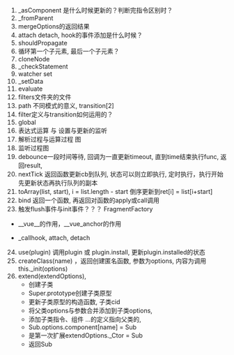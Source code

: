 1. _asComponent 是什么时候更新的？判断完指令区别时？
2. _fromParent
3. mergeOptions的返回结果
4. attach detach, hook的事件添加是什么时候？
5. shouldPropagate
6. 循环第一个子元素, 最后一个子元素？
7. cloneNode
8. \_checkStatement
9. watcher set
10. \_setData
11. evaluate
12. filters文件夹的文件
13. path 不同模式的意义, transition[2]
14. filter定义与transition如何运用的？
15. global
16. 表达式运算 与 设置与更新的监听
17. 解析过程与运算过程 图
18. 监听过程图
19. debounce一段时间等待, 回调为一直更新timeout, 直到time结束执行func, 返回result, 
20. nextTick 返回函数更新cb到队列, 状态可以则立即执行, 定时执行，执行开始先更新状态再执行队列的副本
21. toArray(list, start), i = list.length - start 倒序更新到ret[i] = list[i+start]
22. bind 返回一个函数, 再返回对函数的apply或call调用
23. 触发flush事件与init事件？？？ FragmentFactory
+ __vue__的作用，__vue_anchor的作用

+ \_callhook, attach, detach
24. use(plugin) 调用plugin 或 plugin.install, 更新plugin.installed的状态
25. createClass(name) ，返回创建匿名函数, 参数为options, 内容为调用this.\_init(options)
26. extend(extendOptions), 
    + 创建子类
    + Super.prototype创建子类原型
    + 更新子类原型的构造函数, 子类cid
    + 将父类options与参数合并添加到子类options, 
    + 添加子类指令、组件 ...的定义指向父类的,
    + Sub.options.component[name] = Sub
    + 是第一次扩展extendOptions.\_Ctor = Sub
    + 返回Sub

